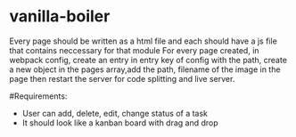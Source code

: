 # vanilla-boiler
Every page should be written as a html file and each should have a js file that contains neccessary for that module
For every page created, in webpack config, create an entry in entry key of config with the path,
create a new object in the pages array,add the path, filename of the image in the page then restart the server for code splitting and live server.


#Requirements:
- User can add, delete, edit, change status of a task 
- It should look like a kanban board with drag and drop
